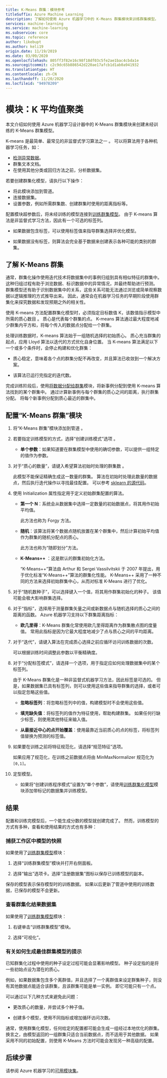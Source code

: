 ```yaml
---
title: K-Means 群集：模块参考
titleSuffix: Azure Machine Learning
description: 了解如何使用 Azure 机器学习中的 K-Means 群集模块来训练群集模型。
services: machine-learning
ms.service: machine-learning
ms.subservice: core
ms.topic: reference
author: likebupt
ms.author: keli19
origin.date: 11/19/2019
ms.date: 03/09/2020
ms.openlocfilehash: 805ff3f82e16c98f18df03c5fe2ae1bac4cbda1e
ms.sourcegitcommit: c2c9dc65b886542d220ae17afcb1d1ab0a941932
ms.translationtype: HT
ms.contentlocale: zh-CN
ms.lasthandoff: 11/20/2020
ms.locfileid: "94978209"
---
```

# <a name="module-k-means-clustering"></a>模块：K 平均值聚类

本文介绍如何使用 Azure 机器学习设计器中的 K-Means 群集模块来创建未经训练的 K-Means 群集模型。 
 
K-means 是最简单、最常见的非监督式学习算法之一  。 可以将算法用于各种机器学习任务，如： 

* [检测异常数据](https://docs.microsoft.com/archive/msdn-magazine/2013/february/data-clustering-detecting-abnormal-data-using-k-means-clustering)。
* 群集文本文档。
* 在使用其他分类或回归方法之前，分析数据集。 

若要创建群集化模型，请执行以下操作：

* 将此模块添加到管道。
* 连接数据集。
* 设置参数，例如所需群集数、创建群集时使用的距离指标等。 
  
配置模块超参数后，将未经训练的模型连接到[训练群集模型](train-clustering-model.md)。 由于 K-means 算法是非监督式学习方法，因此有一个可选的标签列。 

+ 如果数据包含标签，可以使用标签值来指导群集选择并优化模型。 

+ 如果数据没有标签，则算法会完全基于数据来创建表示各种可能的类别的群集。  

##  <a name="understand-k-means-clustering"></a>了解 K-Means 群集
 
通常，群集化操作使用迭代技术将数据集中的事例归组到具有相似特征的群集中。 这种归组过程有助于浏览数据、标识数据中的异常情况，并最终帮助进行预测。 群集模型还有助于识别数据集中的关系，这些关系可能无法通过浏览或简单观察数据以逻辑推理的方式推导出来。 因此，通常会在机器学习任务的早期阶段使用群集化来探究数据和发现预期之外的相关性。  
  
 使用 K-means 方法配置群集化模型时，必须指定目标数值 K，该数值指示模型中所需的质心数目   。 质心是代表每个群集的点。 K-means 算法通过最大程度地减少群集内平方和，将每个传入的数据点分配给一个群集。 
 
处理训练数据时，K-means 算法始于一组随机选择的初始质心。 质心充当群集的起点，应用 Lloyd 算法以迭代的方式优化自身位置。 当 K-means 算法满足以下一个或多个条件时，会停止构建和优化群集：  
  
-   质心稳定，意味着各个点的群集分配不再改变，并且算法已收敛到一个解决方案。  
  
-   该算法已运行完指定的迭代数。  
  
 完成训练阶段后，使用[将数据分配给群集](assign-data-to-clusters.md)模块，将新事例分配到使用 K-means 算法找到的某个群集中。 通过计算新事例与每个群集的质心之间的距离，执行群集分配。 将每个新事例分配到质心最近的群集中。  

## <a name="configure-the-k-means-clustering-module"></a>配置“K-Means 群集”模块
  
1.  将“K-Means 群集”模块添加到管道  。  
  
2.  若要指定训练模型的方式，选择“创建训练模式”选项  。  
  
    -   **单个参数**：如果知道要在群集模型中使用的确切参数，可以提供一组特定的值作为参数。  
  
3.  对于“质心的数量”，请键入希望算法初始时处理的群集数  。  
  
     此模型不能保证精确生成这一数量的群集。 算法在初始时处理此数量的数据点，然后执行迭代操作以寻找最佳配置。 可以参考 [sklearn 的源代码](https://github.com/scikit-learn/scikit-learn/blob/fd237278e/sklearn/cluster/_kmeans.py#L1069)。
  
4.  使用 Initialization 属性指定用于定义初始群集配置的算法。  
  
    -   **第一个 N**：系统会从数据集中选择一定数量的初始数据点，将其用作初始平均值。 
    
         此方法也称为 Forgy 方法。  
  
    -   **随机**：该算法将某个数据点随机放置在某个群集中，然后计算初始平均值作为群集的随机分配点的质心。 

         此方法也称为“随即划分”方法。  
  
    -   **K-Means++** ：这是默认的群集初始化方法。  
  
         “K-Means++”算法由 Arthur 和 Sergei Vassilvitskii 于 2007 年提出，用于优化标准“K-Means++”算法的群集化性能。 K-Means++ 采用了一种不同的方法来选择初始群集中心，从而对标准 K-Means 进行了优化。  
  
    
5.  对于“随机数种子”，可以选择键入一个值，将其用作群集初始化的种子。 该值可能会极大影响群集选择。  
  
6.  对于“指标”，选择用于测量群集矢量之间或新数据点与随机选择的质心之间的距离的函数。 Azure 机器学习支持以下群集距离指标：  
  
    -   **欧几里得**：K-Means 群集化常使用欧几里得距离作为群集散点图的度量值。 常用此指标是因为它最大程度地减少了点与质心之间的平均距离。
  
7.  对于“迭代”，请键入算法在完成质心选择之前应循环访问训练数据的次数。  
  
     可以根据训练时间调整此参数以平衡精确度。  
  
8.  对于“分配标签模式”，请选择一个选项，用于指定应如何处理数据集中的某个标签列。  
  
     由于 K-Means 群集化是一种非监督式机器学习方法，因此标签是可选的。 但是，如果数据集已具有标签列，则可以使用这些值来指导群集的选择，或者可以指定忽略这些值。  
  
    -   **忽略标签列**：将忽略标签列中的值，构建模型时不会使用这些值。
  
    -   **填充缺失值**：将标签列的值作为特征使用，帮助构建群集。 如果任何行缺少标签，则使用其他特征来输入值。  
  
    -   **从最接近中心的点开始覆盖**：使用最靠近当前质心的点的标签，将标签列值替换为预测的标签值。  

8.  如果要在训练之前将特征规范化，请选择“规范特征”选项。
  
     如果应用了规范化，在训练之前数据点将由 MinMaxNormalizer 规范化为 `[0,1]`。

10. 定型模型。  
  
    -   如果将“创建训练程序模式”设置为“单个参数”，请使用[训练群集化模型](train-clustering-model.md)模块添加带标记的数据集并训练模型。  
  
## <a name="results"></a>结果

配置和训练完模型后，一个能生成分数的模型就创建完成了。 然而，训练模型的方式有多种，查看和使用结果的方式也有多种： 

### <a name="capture-a-snapshot-of-the-model-in-your-workspace"></a>捕获工作区中模型的快照

如果使用了[训练群集模型](train-clustering-model.md)模块：

1. 选择“训练群集模型”模块并打开右侧面板。

2. 选择“输出”选项卡。选择“注册数据集”图标以保存已训练模型的副本。

保存的模型表示保存模型时的训练数据。 如果以后更新了管道中使用的训练数据，已保存的模型不会更新。 

### <a name="see-the-clustering-result-dataset"></a>查看群集化结果数据集 

如果使用了[训练群集模型](train-clustering-model.md)模块：

1. 右键单击“训练群集模型”模块。

2. 选择“可视化”。

### <a name="tips-for-generating-the-best-clustering-model"></a>有关如何生成最佳群集模型的提示  

已知群集化过程中使用的种子设定过程可能会显著影响模型。 种子设定指的是将一些初始点设为潜在的质心。
 
例如，如果数据集包含多个离群值，并且选择了一个离群值来设定群集种子，则没有其他数据点能适合该群集，且该群集可能是单一实例。 即它可能只有一个点。  
  
可以通过以下几种方式来避免此问题：  
  
-   更改质心的数量，并尝试多个种子值。  
  
-   创建多个模型，使用不同指标或增加循环访问次数。  
  
通常，使用群集化模型，任何给定的配置都可能会生成一组经过本地优化的群集。 换言之，由模型返回的一组群集只适合当前数据点，而不适用于其他数据。 如果采用不同的初始配置，则使用 K-Means 方法时可能会发现另一种高级的配置。 

## <a name="next-steps"></a>后续步骤

请参阅 Azure 机器学习的[可用模块集](module-reference.md)。 
